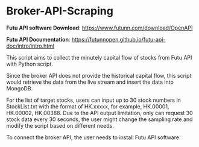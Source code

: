 # Broker-API-Scraping

**Futu API software Download**: https://www.futunn.com/download/OpenAPI

**Futu API Documentation**: https://futunnopen.github.io/futu-api-doc/intro/intro.html

This script aims to collect the minutely capital flow of stocks from Futu API with Python script.

Since the broker API does not provide the historical capital flow, this script would retrieve the data from the live stream and insert the data into MongoDB.

For the list of target stocks, users can input up to 30 stock numbers in StockList.txt with the format of HK.xxxxx, for example, HK.00001, HK.00002, HK.00388. Due to the API output limitation, only can request 30 stock data every 30 seconds, the user might change the sampling rate and modify the script based on different needs.

To connect the broker API, the user needs to install Futu API software. 

